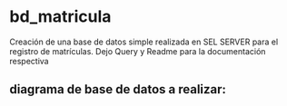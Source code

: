 # bd_matricula
Creación de una base de datos simple realizada en SEL SERVER para el registro de matrículas. Dejo Query y Readme para la documentación respectiva
## diagrama de base de datos a realizar: 
